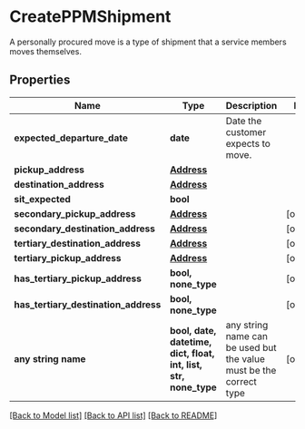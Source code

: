 # CreatePPMShipment

A personally procured move is a type of shipment that a service members moves themselves.

## Properties
Name | Type | Description | Notes
------------ | ------------- | ------------- | -------------
**expected_departure_date** | **date** | Date the customer expects to move.  | 
**pickup_address** | [**Address**](Address.md) |  | 
**destination_address** | [**Address**](Address.md) |  | 
**sit_expected** | **bool** |  | 
**secondary_pickup_address** | [**Address**](Address.md) |  | [optional] 
**secondary_destination_address** | [**Address**](Address.md) |  | [optional] 
**tertiary_destination_address** | [**Address**](Address.md) |  | [optional] 
**tertiary_pickup_address** | [**Address**](Address.md) |  | [optional] 
**has_tertiary_pickup_address** | **bool, none_type** |  | [optional] 
**has_tertiary_destination_address** | **bool, none_type** |  | [optional] 
**any string name** | **bool, date, datetime, dict, float, int, list, str, none_type** | any string name can be used but the value must be the correct type | [optional]

[[Back to Model list]](../README.md#documentation-for-models) [[Back to API list]](../README.md#documentation-for-api-endpoints) [[Back to README]](../README.md)


